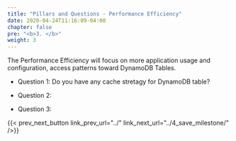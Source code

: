 ```yaml
---
title: "Pillars and Questions - Performance Efficiency"
date: 2020-04-24T11:16:09-04:00
chapter: false
pre: "<b>3. </b>"
weight: 3
---
```


The Performance Efficiency will focus on more application usage and configuration, access patterns toward DynamoDB Tables.


* Question 1: Do you have any cache stretagy for DynamoDB table?
  

* Question 2:

* Question 3:

{{< prev_next_button link_prev_url="../" link_next_url="../4_save_milestone/" />}}
